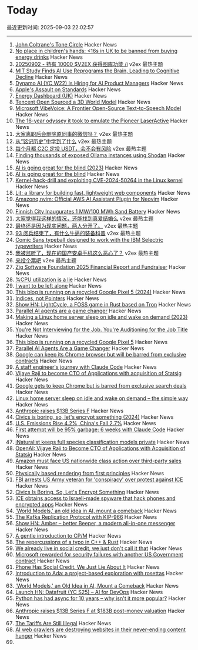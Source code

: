 # Today

最近更新时间: 2025-09-03 22:02:57

--- 
1. [John Coltrane's Tone Circle](https://roelsworld.eu/blog-saxophone/coltrane-tone-circle/) Hacker News
2. [No place in children's hands: <16s in UK to be banned from buying energy drinks](https://www.theguardian.com/business/2025/sep/02/children-energy-drinks-government-obesity-health) Hacker News
3. [20250902 - 持有 10000 $V2EX 获得图库功能 /i](https://www.v2ex.com/t/1156703) v2ex 最热主题
4. [MIT Study Finds AI Use Reprograms the Brain, Leading to Cognitive Decline](https://publichealthpolicyjournal.com/mit-study-finds-artificial-intelligence-use-reprograms-the-brain-leading-to-cognitive-decline/) Hacker News
5. [Dynamo AI (YC W22) Is Hiring for AI Product Managers](https://www.ycombinator.com/companies/dynamo-ai/jobs/tt5OVwf-product-manager-ai) Hacker News
6. [Apple's Assault on Standards](https://infrequently.org/2025/09/apples-crimes-against-the-internet-community/) Hacker News
7. [Energy Dashboard (UK)](https://www.energydashboard.co.uk/map) Hacker News
8. [Tencent Open Sourced a 3D World Model](https://github.com/Tencent-Hunyuan/HunyuanWorld-Voyager) Hacker News
9. [Microsoft VibeVoice: A Frontier Open-Source Text-to-Speech Model](https://microsoft.github.io/VibeVoice/) Hacker News
10. [The 16-year odyssey it took to emulate the Pioneer LaserActive](https://www.readonlymemo.com/this-is-the-first-the-16-year-odyssey-of-time-money-wrong-turns-and-frustration-it-took-to-finally-emulate-the-pioneer-laseractive/) Hacker News
11. [大家离职后会删除原同事的微信吗？](https://www.v2ex.com/t/1156780) v2ex 最热主题
12. [从“铭记历史”中学到了什么](https://www.v2ex.com/t/1156762) v2ex 最热主题
13. [每个月都 C2C 定投 USDT，会不会有风险](https://www.v2ex.com/t/1156731) v2ex 最热主题
14. [Finding thousands of exposed Ollama instances using Shodan](https://blogs.cisco.com/security/detecting-exposed-llm-servers-shodan-case-study-on-ollama) Hacker News
15. [AI is going great for the blind (2023)](https://robertkingett.com/posts/6230/) Hacker News
16. [AI is going great for the blind](https://robertkingett.com/posts/6230/) Hacker News
17. [Kernel-hack-drill and exploiting CVE-2024-50264 in the Linux kernel](https://a13xp0p0v.github.io/2025/09/02/kernel-hack-drill-and-CVE-2024-50264.html) Hacker News
18. [Lit: a library for building fast, lightweight web components](https://lit.dev) Hacker News
19. [Amazonq.nvim: Official AWS AI Assistant Plugin for Neovim](https://github.com/awslabs/amazonq.nvim) Hacker News
20. [Finnish City Inaugurates 1 MW/100 MWh Sand Battery](https://cleantechnica.com/2025/08/30/finnish-city-inaugurates-1-mw-100-mwh-sand-battery/) Hacker News
21. [大家觉得我这样的情况，还能找到真爱结婚么](https://www.v2ex.com/t/1156760) v2ex 最热主题
22. [最终还是因为现实问题，两人分开了。](https://www.v2ex.com/t/1156743) v2ex 最热主题
23. [93 阅兵结束了，有什么牛逼的装备科普](https://www.v2ex.com/t/1156739) v2ex 最热主题
24. [Comic Sans typeball designed to work with the IBM Selectric typewriters](https://www.printables.com/model/441233-comic-sans-typeball-for-the-ibm-selectric-typewrit) Hacker News
25. [我被监听了，现在的国产安卓手机这么恶心了？](https://www.v2ex.com/t/1156726) v2ex 最热主题
26. [来投个票吧](https://www.v2ex.com/t/1156704) v2ex 最热主题
27. [Zig Software Foundation 2025 Financial Report and Fundraiser](https://ziglang.org/news/2025-financials/) Hacker News
28. [%CPU utilization is a lie](https://www.brendanlong.com/cpu-utilization-is-a-lie.html) Hacker News
29. [I want to be left alone](https://blog.ctms.me/posts/2024-07-26-i-want-to-be-left-alone/) Hacker News
30. [This blog is running on a recycled Google Pixel 5 (2024)](https://blog.ctms.me/posts/2024-08-29-running-this-blog-on-a-pixel-5/) Hacker News
31. [Indices, not Pointers](https://joegm.github.io/blog/indices-not-pointers/) Hacker News
32. [Show HN: LightCycle, a FOSS game in Rust based on Tron](https://github.com/Tortured-Metaphor/LightCycle) Hacker News
33. [Parallel AI agents are a game changer](https://morningcoffee.io/parallel-ai-agents-are-a-game-changer.html) Hacker News
34. [Making a Linux home server sleep on idle and wake on demand (2023)](https://dgross.ca/blog/linux-home-server-auto-sleep) Hacker News
35. [You're Not Interviewing for the Job. You're Auditioning for the Job Title](https://idiallo.com/blog/performing-for-the-job-title) Hacker News
36. [This blog is running on a recycled Google Pixel 5](https://blog.ctms.me/posts/2024-08-29-running-this-blog-on-a-pixel-5/) Hacker News
37. [Parallel AI Agents Are a Game Changer](https://morningcoffee.io/parallel-ai-agents-are-a-game-changer.html) Hacker News
38. [Google can keep its Chrome browser but will be barred from exclusive contracts](https://www.cnbc.com/2025/09/02/google-antitrust-search-ruling.html) Hacker News
39. [A staff engineer's journey with Claude Code](https://www.sanity.io/blog/first-attempt-will-be-95-garbage) Hacker News
40. [Vijaye Raji to become CTO of Applications with acquisition of Statsig](https://openai.com/index/vijaye-raji-to-become-cto-of-applications-with-acquisition-of-statsig/) Hacker News
41. [Google gets to keep Chrome but is barred from exclusive search deals](https://www.cnbc.com/2025/09/02/google-antitrust-search-ruling.html) Hacker News
42. [Linux home server sleep on idle and wake on demand – the simple way](https://dgross.ca/blog/linux-home-server-auto-sleep) Hacker News
43. [Anthropic raises $13B Series F](https://www.anthropic.com/news/anthropic-raises-series-f-at-usd183b-post-money-valuation) Hacker News
44. [Civics is boring, so, let's encrypt something (2024)](https://queue.acm.org/detail.cfm?id=3703126) Hacker News
45. [U.S. Emissions Rise 4.2%, China's Fall 2.7%](https://www.theenergymix.com/u-s-emissions-rise-chinas-fall-in-massive-shift-between-worlds-biggest-climate-polluters/) Hacker News
46. [First attempt will be 95% garbage: 6 weeks with Claude Code](https://www.sanity.io/blog/first-attempt-will-be-95-garbage) Hacker News
47. [iNaturalist keeps full species classification models private](https://github.com/inaturalist/inatVisionAPI) Hacker News
48. [OpenAI: Vijaye Raji to Become CTO of Applications with Acquisition of Statsig](https://openai.com/index/vijaye-raji-to-become-cto-of-applications-with-acquisition-of-statsig/) Hacker News
49. [Amazon must face US nationwide class action over third-party sales](https://www.reuters.com/legal/government/amazon-must-face-us-nationwide-class-action-over-third-party-sales-2025-09-02/) Hacker News
50. [Physically based rendering from first principles](https://imadr.me/pbr/) Hacker News
51. [FBI arrests US Army veteran for 'conspiracy' over protest against ICE](https://www.theguardian.com/us-news/2025/sep/02/fbi-arrest-us-army-veteran-ice-protest) Hacker News
52. [Civics Is Boring. So, Let's Encrypt Something](https://queue.acm.org/detail.cfm?id=3703126) Hacker News
53. [ICE obtains access to Israeli-made spyware that hack phones and encrypted apps](https://www.theguardian.com/us-news/2025/sep/02/trump-immigration-ice-israeli-spyware) Hacker News
54. ['World Models,' an old idea in AI, mount a comeback](https://www.quantamagazine.org/world-models-an-old-idea-in-ai-mount-a-comeback-20250902/) Hacker News
55. [The Kafka Replication Protocol with KIP-966](https://github.com/Vanlightly/kafka-tlaplus/blob/main/kafka_data_replication/kraft/kip-966/description/0_kafka_replication_protocol.md) Hacker News
56. [Show HN: Amber – better Beeper, a modern all-in-one messenger](https://useamber.app/) Hacker News
57. [A gentle introduction to CP/M](https://eerielinux.wordpress.com/2025/08/28/a-gentle-introduction-to-cp-m/) Hacker News
58. [The repercussions of a typo in C++ & Rust](https://www.nablag.com/rust_cpp_missing_ampersand) Hacker News
59. [We already live in social credit, we just don't call it that](https://www.thenexus.media/your-phone-already-has-social-credit-we-just-lie-about-it/) Hacker News
60. [Microsoft rewarded for security failures with another US Government contract](https://www.theregister.com/2025/09/02/microsoft_rewarded_for_security_failures/) Hacker News
61. [Phone Has Social Credit. We Just Lie About It](https://www.thenexus.media/your-phone-already-has-social-credit-we-just-lie-about-it/) Hacker News
62. [Introduction to Ada: a project-based exploration with rosettas](https://blog.adacore.com/introduction-to-ada-a-project-based-exploration-with-rosettas) Hacker News
63. ['World Models,' an Old Idea in AI, Mount a Comeback](https://www.quantamagazine.org/world-models-an-old-idea-in-ai-mount-a-comeback-20250902/) Hacker News
64. [Launch HN: Datafruit (YC S25) – AI for DevOps](https://news.ycombinator.com/item?id=45104974) Hacker News
65. [Python has had async for 10 years – why isn't it more popular?](https://tonybaloney.github.io/posts/why-isnt-python-async-more-popular.html) Hacker News
66. [Anthropic raises $13B Series F at $183B post-money valuation](https://www.anthropic.com/news/anthropic-raises-series-f-at-usd183b-post-money-valuation) Hacker News
67. [The Tariffs Are Still Illegal](https://www.bloomberg.com/opinion/newsletters/2025-09-02/the-tariffs-are-still-illegal) Hacker News
68. [AI web crawlers are destroying websites in their never-ending content hunger](https://www.theregister.com/2025/08/29/ai_web_crawlers_are_destroying/) Hacker News
69. [<template>: The Content Template element](https://developer.mozilla.org/en-US/docs/Web/HTML/Reference/Elements/template) Hacker News
70. [OpenAI says it's scanning users' conversations and reporting content to police](https://futurism.com/openai-scanning-conversations-police) Hacker News
